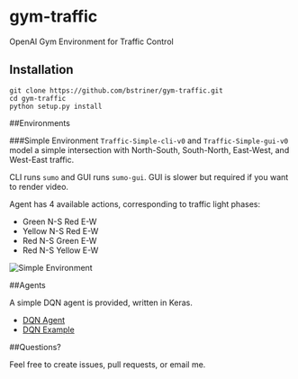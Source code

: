 # gym-traffic
OpenAI Gym Environment for Traffic Control

## Installation
```buildoutcfg
git clone https://github.com/bstriner/gym-traffic.git
cd gym-traffic
python setup.py install
```

##Environments

###Simple Environment
`Traffic-Simple-cli-v0` and `Traffic-Simple-gui-v0` model a simple intersection 
with North-South, South-North, East-West, and West-East traffic.

CLI runs `sumo` and GUI runs `sumo-gui`. GUI is slower but required if you want to render video.

Agent has 4 available actions, corresponding to traffic light phases:
* Green N-S Red E-W
* Yellow N-S Red E-W
* Red N-S Green E-W
* Red N-S Yellow E-W

![Simple Environment](https://github.com/bstriner/gym-traffic/raw/master/doc/images/simple-env.png)

##Agents

A simple DQN agent is provided, written in Keras.
* [DQN Agent](https://github.com/bstriner/gym-traffic/blob/master/gym_traffic/agents/dqn.py)
* [DQN Example](https://github.com/bstriner/gym-traffic/blob/master/examples/example_gym_traffic_dqn.py)

##Questions?

Feel free to create issues, pull requests, or email me.
